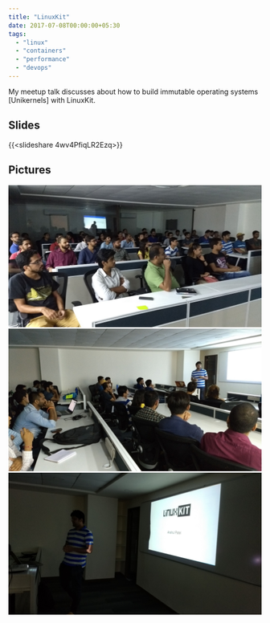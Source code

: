 ```yaml
---
title: "LinuxKit"
date: 2017-07-08T00:00:00+05:30
tags:
  - "linux"
  - "containers"
  - "performance"
  - "devops"
---
```


<!-- markdownlint-disable-file MD033 -->

My meetup talk discusses about how to build immutable
operating systems [Unikernels] with LinuxKit.

<!--more-->

## Slides

{{<slideshare 4wv4PfiqLR2Ezq>}}

## Pictures

![linuxkit_crest_systems_1](/meetup_pics/linuxkit_crest_systems_1.jpg)
![linuxkit_crest_systems_2](/meetup_pics/linuxkit_crest_systems_2.jpg)
![linuxkit_crest_systems_3](/meetup_pics/linuxkit_crest_systems_3.jpg)
